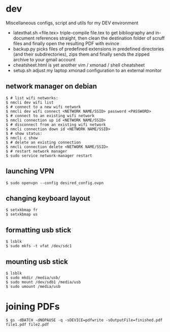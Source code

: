 # dev
Miscellaneous configs, script and utils for my DEV environment

* latexthat.sh <file.tex> triple-compile file.tex to get bibliography and
in-document references straight, then clean the destination folder of scruff
files and finally open the resulting PDF with evince
* backup.py picks files of predefined extensions in predefined directories
(and their subdirectories), zips them and finally sends the zipped archive
to your gmail account
* cheatsheet.html is yet another vim / xmonad / shell cheatsheet
* setup.sh adjust my laptop xmonad configuration to an external monitor

## network manager on debian

```
$ # list wifi networks:
$ nmcli dev wifi list
$ # connect to a new wifi network
$ nmcli dev wifi connect <NETWORK NAME/SSID> password <PASSWORD>
$ # connect to an existing wifi network
$ nmcli connection up id <NETWORK NAME/SSID>
$ # disconnect from an existing wifi network
$ nmcli connection down id <NETWORK NAME/SSID>
$ # show status:
$ nmcli c show
$ # delete an existing connection
$ nmcli connection delete <NETWORK NAME/SSID>
$ # restart network manager
$ sudo service network-manager restart
```

## launching VPN

```
$ sudo openvpn --config desired_config.ovpn
```

## changing keyboard layout

```
$ setxkbmap fr
$ setxkbmap us
```

## formatting usb stick
```
$ lsblk
$ sudo mkfs -t vfat /dev/sdc1
```

## mounting usb stick

```
$ lsblk
$ sudo mkdir /media/usb/
$ sudo mount /dev/sdb1 /media/usb
$ sudo umount /media/usb
```

# joining PDFs
```
$ gs -dBATCH -dNOPAUSE -q -sDEVICE=pdfwrite -sOutputFile=finished.pdf file1.pdf file2.pdf
```
